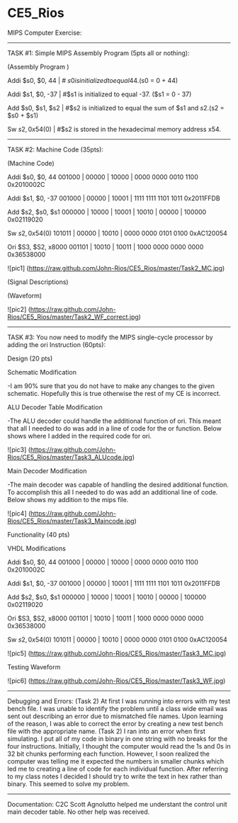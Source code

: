 CE5_Rios
========

MIPS Computer Exercise:

__________________________________________________________________________

TASK #1: Simple MIPS Assembly Program (5pts all or nothing):

(Assembly Program )

Addi $s0, $0, 44	|	# $s0 is initialized to equal 44. ($s0 = 0 + 44)

Addi $s1, $0, -37	| #$s1 is initialized to equal -37. ($s1 = 0 - 37)

Add $s0, $s1, $s2	| #$s2 is initialized to equal the sum of $s1 and $s2. ($s2 = $s0 + $s1)

Sw $s2, 0x54($0)	| #$s2 is stored in the hexadecimal memory address x54.

___________________________________________________________________________

TASK #2: Machine Code (35pts):

(Machine Code)

Addi $s0, $0, 44		  001000 | 00000 | 10000 | 0000 0000 0010 1100		    0x2010002C
 
Addi $s1, $0, -37	  001000 | 00000 | 10001 | 1111 1111 1101 1011		    0x2011FFDB

Add $s2, $s0, $s1	  000000 | 10000 | 10001 | 10010 | 00000 | 100000	  0x02119020

Sw $s2, 0x54($0)	   101011 | 00000 | 10010 | 0000 0000 0101 0100		    0xAC120054

Ori $S3, $S2, x8000	001101 | 10010 | 10011 | 1000 0000 0000 0000		    0x36538000

![pic1] (https://raw.github.com/John-Rios/CE5_Rios/master/Task2_MC.jpg)

(Signal Descriptions) 
 
(Waveform)

![pic2] (https://raw.github.com/John-Rios/CE5_Rios/master/Task2_WF_correct.jpg)

____________________________________________________________________________

TASK #3: You now need to modify the MIPS single-cycle processor by adding the ori 
Instruction (60pts):

 Design (20 pts)
 
  Schematic Modification 
      
  -I am 90% sure that you do not have to make any changes to the given schematic. Hopefully this is true otherwise the rest of my CE is incorrect.    
  
  ALU Decoder Table Modification 
  
  -The ALU decoder could handle the additional function of ori. This meant that all I needed to do was add in a line of code for the or function. Below shows where I added in the required code for ori.
  
  ![pic3] (https://raw.github.com/John-Rios/CE5_Rios/master/Task3_ALUcode.jpg)

  Main Decoder Modification 
  
  -The main decoder was capable of handling the desired additional function. To accomplish this all I needed to do was add an additional line of code. Below shows my addition to the mips file.
  
  ![pic4] (https://raw.github.com/John-Rios/CE5_Rios/master/Task3_Maincode.jpg)
  
   Functionality (40 pts) 

 VHDL Modifications 

Addi $s0, $0, 44		001000 | 00000 | 10000 | 0000 0000 0010 1100		0x2010002C

Addi $s1, $0, -37	001000 | 00000 | 10001 | 1111 1111 1101 1011		0x2011FFDB

Add $s2, $s0, $s1	000000 | 10000 | 10001 | 10010 | 00000 | 100000	0x02119020

Ori $S3, $S2, x8000	001101 | 10010 | 10011 | 1000 0000 0000 0000		0x36538000

Sw $s2, 0x54($0)	101011 | 00000 | 10010 | 0000 0000 0101 0100		0xAC120054

![pic5] (https://raw.github.com/John-Rios/CE5_Rios/master/Task3_MC.jpg)

Testing Waveform

![pic6] (https://raw.github.com/John-Rios/CE5_Rios/master/Task3_WF.jpg)


____________________________

Debugging and Errors: (Task 2) At first I was running into errors with my test bench file. I was unable to identify the problem until a class wide email was sent out describing an error due to mismatched file names. Upon learning of the reason, I was able to correct the error by creating a new test bench file with the appropriate name. (Task 2) I ran into an error when first simulating. I put all of my code in binary in one string with no breaks for the four instructions. Initially, I thought the computer would read the 1s and 0s in 32 bit chunks performing each function. However, I soon realized the computer was telling me it expected the numbers in smaller chunks which led me to creating a line of code for each individual function. After referring to my class notes I decided I should try to write the text in hex rather than binary. This seemed to solve my problem. 

____________________________

Documentation: C2C Scott Agnolutto helped me understant the control unit main decoder table. No other help was received. 
